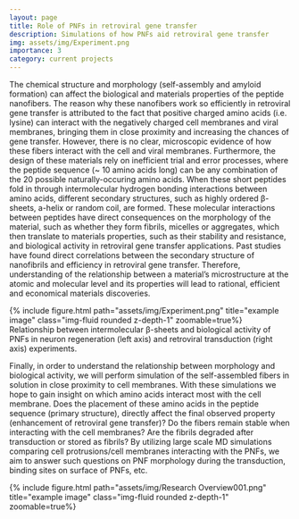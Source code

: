 ```yaml
---
layout: page
title: Role of PNFs in retroviral gene transfer
description: Simulations of how PNFs aid retroviral gene transfer
img: assets/img/Experiment.png
importance: 3
category: current projects
---
```


The chemical structure and morphology (self-assembly and amyloid formation) can affect the biological and materials properties of the peptide nanofibers. The reason why these nanofibers work so efficiently in retroviral gene transfer is attributed to the fact that positive charged amino acids (i.e. lysine) can interact with the negatively charged cell membranes and viral membranes, bringing them in close proximity and increasing the chances of gene transfer. However, there is no clear, microscopic evidence of how these fibers interact with the cell and viral membranes. Furthermore, the design of these materials rely on inefficient trial and error processes, where the peptide sequence (~ 10 amino acids long) can be any combination of the 20 possible naturally-occuring amino acids. When these short peptides fold in through intermolecular hydrogen bonding interactions between amino acids, different secondary structures, such as highly ordered β-sheets, a-helix or random coil, are formed. These molecular interactions between peptides have direct consequences on the morphology of the material, such as whether they form fibrils, micelles or aggregates, which then translate to materials properties, such as their stability and resistance, and biological activity in retroviral gene transfer applications. Past studies have found direct correlations between the secondary structure of nanofibrils and efficiency in retroviral gene transfer. Therefore, understanding of the relationship between a material’s microstructure at the atomic and molecular level and its properties will lead to rational, efficient and economical materials discoveries.

<div class="row">
    <div class="col-sm mt-3 mt-md-0">
        {% include figure.html path="assets/img/Experiment.png" title="example image" class="img-fluid rounded z-depth-1" zoomable=true%}
    </div>
</div>
<div class="caption">
    Relationship between intermolecular β-sheets and biological activity of PNFs in neuron regeneration (left axis) and retroviral transduction (right axis) experiments.
</div>

Finally, in order to understand the relationship between morphology and biological activity, we will perform simulation of the self-assembled fibers in solution in close proximity to cell membranes. With these simulations we hope to gain insight on which amino acids interact most with the cell membrane. Does the placement of these amino acids in the peptide sequence (primary structure), directly affect the final observed property (enhancement of retroviral gene transfer)? Do the fibers remain stable when interacting with the cell membranes? Are the fibrils degraded after transduction or stored as fibrils? By utilizing large scale MD simulations comparing cell protrusions/cell membranes interacting with the PNFs, we aim to answer such questions on PNF morphology during the transduction, binding sites on surface of PNFs, etc.


<div class="row">
    <div class="col-sm mt-3 mt-md-0">
        {% include figure.html path="assets/img/Research Overview001.png" title="example image" class="img-fluid rounded z-depth-1" zoomable=true%}
    </div>
</div>




